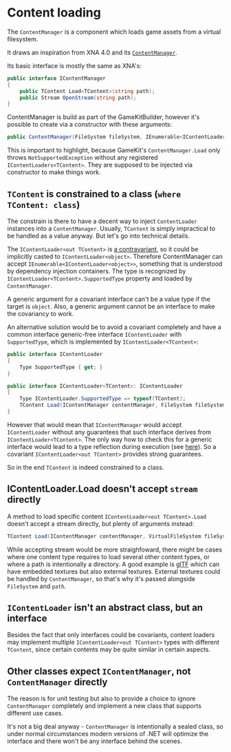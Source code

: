 # Content loading

The `ContentManager` is a component which loads game assets from a virtual filesystem.

It draws an inspiration from XNA 4.0 and its [`ContentManager`](https://learn.microsoft.com/en-us/previous-versions/windows/xna/bb195436(v=xnagamestudio.40)).

Its basic interface is mostly the same as XNA's:

```csharp
public interface IContentManager
{
    public TContent Load<TContent>(string path);
    public Stream OpenStream(string path);
}
```

ContentManager is build as part of the GameKitBuilder, however it's possible to create via a constructor with these arguments:

```csharp
public ContentManager(FileSystem fileSystem, IEnumerable<IContentLoader<object>> contentLoaders)
```

This is important to highlight, because GameKit's `ContentManager.Load` only throws `NotSupportedException` without any registered `IContentLoaders<TContent>`. They are supposed to be injected via constructor to make things work.

## `TContent` is constrained to a class (`where TContent: class`)

The constrain is there to have a decent way to inject `ContentLoader` instances into a `ContentManager`. Usually, `TContent` is simply impractical to be handled as a value anyway. But let's go into technical details.

The `IContentLoader<out TContent>` is [a contravariant](https://learn.microsoft.com/en-us/dotnet/csharp/programming-guide/concepts/covariance-contravariance/creating-variant-generic-interfaces), so it could be implicitly casted to `IContentLoader<object>`. Therefore ContentManager can accept `IEnumerable<IContentLoader<object>>`, something that is understood by dependency injection containers. The type is recognized by `IContentLoader<TContent>.SupportedType` property and loaded by `ContentManager`.

A generic argument for a covariant interface can't be a value type if the target is `object`. Also, a generic argument cannot be an interface to make the covariancy to work.

An alternative solution would be to avoid a covariant completely and have a common interface generic-free interface `IContentLoader` with `SupportedType`, which is implemented by `IContentLoader<TContent>`:

```csharp
public interface IContentLoader
{
    Type SupportedType { get; }
}

public interface IContentLoader<TContent>: IContentLoader
{
    Type IContentLoader.SupportedType => typeof(TContent);
    TContent Load(IContentManager contentManager, FileSystem fileSystem, string path);
}
```

However that would mean that `IContentManager` would accept `IContentLoader` without any guarantees that such interface derives from `IContentLoader<TContent>`. The only way how to check this for a generic interface would lead to a type reflection during execution (see [here](https://stackoverflow.com/a/18233467)). So a covariant `IContentLoader<out TContent>` provides strong guarantees.

So in the end `TContent` is indeed constrained to a class.

## IContentLoader<TContent>.Load doesn't accept `stream` directly

A method to load specific content `IContentLoader<out TContent>.Load` doesn't accept a stream directly, but plenty of arguments instead:

```csharp
TContent Load(IContentManager contentManager, VirtualFileSystem fileSystem, string path);
```

While accepting stream would be more straighfoward, there might be cases where one content type requires to load several other content types, or where a path is intentionally a directory. A good example is [glTF](https://en.wikipedia.org/wiki/GlTF) which can have embedded textures but also external textures. External textures could be handled by `ContentManager`, so that's why it's passed alongside `FileSystem` and `path`.

## `IContentLoader` isn't an abstract class, but an interface

Besides the fact that only interfaces could be covariants, content loaders may implement multiple `IContentLoader<out TContent>` types with different `TContent`, since certain contents may be quite similar in certain aspects.

## Other classes expect `IContentManager`, not `ContentManager` directly

The reason is for unit testing but also to provide a choice to ignore `ContentManager` completely and implement a new class that supports different use cases.

It's not a big deal anyway - `ContentManager` is intentionally a sealed class, so under normal circumstances modern versions of .NET will optimize the interface and there won't be any interface behind the scenes.
